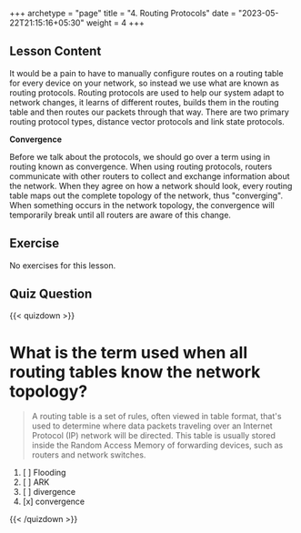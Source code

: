 +++
archetype = "page"
title = "4. Routing Protocols"
date = "2023-05-22T21:15:16+05:30"
weight = 4
+++

## Lesson Content

It would be a pain to have to manually configure routes on a routing table for every device on your network, so instead we use what are known as routing protocols. Routing protocols are used to help our system adapt to network changes, it learns of different routes, builds them in the routing table and then routes our packets through that way. There are two primary routing protocol types, distance vector protocols and link state protocols.

**Convergence**

Before we talk about the protocols, we should go over a term using in routing known as convergence. When using routing protocols, routers communicate with other routers to collect and exchange information about the network. When they agree on how a network should look, every routing table maps out the complete topology of the network, thus "converging". When something occurs in the network topology, the convergence will temporarily break until all routers are aware of this change. 

## Exercise

No exercises for this lesson.

## Quiz Question

{{< quizdown >}}

# What is the term used when all routing tables know the network topology?

> A routing table is a set of rules, often viewed in table format, that's used to determine where data packets traveling over an Internet Protocol (IP) network will be directed. This table is usually stored inside the Random Access Memory of forwarding devices, such as routers and network switches.

1. [ ] Flooding
2. [ ] ARK
3. [ ] divergence
4. [x] convergence

{{< /quizdown >}}

